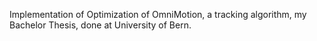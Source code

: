 Implementation of Optimization of OmniMotion, a tracking algorithm, my Bachelor Thesis, done at University of Bern.
